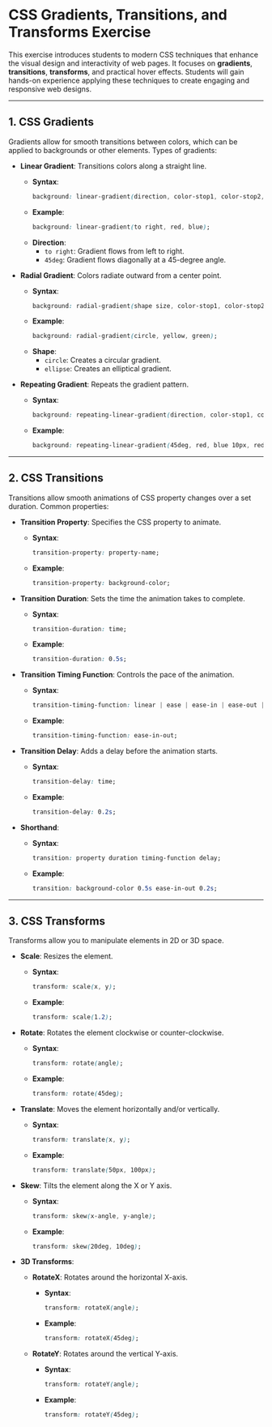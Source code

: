 # CSS Gradients, Transitions, and Transforms Exercise

This exercise introduces students to modern CSS techniques that enhance the visual design and interactivity of web pages. It focuses on **gradients**, **transitions**, **transforms**, and practical hover effects. Students will gain hands-on experience applying these techniques to create engaging and responsive web designs.

---


## 1. CSS Gradients
Gradients allow for smooth transitions between colors, which can be applied to backgrounds or other elements. Types of gradients:
- **Linear Gradient**: Transitions colors along a straight line.
  - **Syntax**: 
    ```css
    background: linear-gradient(direction, color-stop1, color-stop2, ...);
    ```
   - **Example**:
      ```css
      background: linear-gradient(to right, red, blue);
      ```
    - **Direction**:
      - `to right`: Gradient flows from left to right.
      - `45deg`: Gradient flows diagonally at a 45-degree angle.

- **Radial Gradient**: Colors radiate outward from a center point.
  - **Syntax**:
    ```css
    background: radial-gradient(shape size, color-stop1, color-stop2, ...);
    ```
   - **Example**:
      ```css
      background: radial-gradient(circle, yellow, green);
      ```
    - **Shape**:
      - `circle`: Creates a circular gradient.
      - `ellipse`: Creates an elliptical gradient.

- **Repeating Gradient**: Repeats the gradient pattern.
  - **Syntax**:
    ```css
    background: repeating-linear-gradient(direction, color-stop1, color-stop2);
    ```
   - **Example**:
      ```css
      background: repeating-linear-gradient(45deg, red, blue 10px, red 20px);
      ```

---

## 2. CSS Transitions
Transitions allow smooth animations of CSS property changes over a set duration. Common properties:
- **Transition Property**: Specifies the CSS property to animate.
  - **Syntax**:
    ```css
    transition-property: property-name;
    ```
   - **Example**:
      ```css
      transition-property: background-color;
      ```

- **Transition Duration**: Sets the time the animation takes to complete.
  - **Syntax**:
    ```css
    transition-duration: time;
    ```
   - **Example**:
      ```css
      transition-duration: 0.5s;
      ```

- **Transition Timing Function**: Controls the pace of the animation.
  - **Syntax**:
    ```css
    transition-timing-function: linear | ease | ease-in | ease-out | ease-in-out;
    ```
   - **Example**:
      ```css
      transition-timing-function: ease-in-out;
      ```

- **Transition Delay**: Adds a delay before the animation starts.
  - **Syntax**:
    ```css
    transition-delay: time;
    ```
   - **Example**:
      ```css
      transition-delay: 0.2s;
      ```

- **Shorthand**:
  - **Syntax**:
    ```css
    transition: property duration timing-function delay;
    ```
   - **Example**:
      ```css
      transition: background-color 0.5s ease-in-out 0.2s;
      ```

---

## 3. CSS Transforms
Transforms allow you to manipulate elements in 2D or 3D space.

- **Scale**: Resizes the element.
  - **Syntax**:
    ```css
    transform: scale(x, y);
    ```
   - **Example**:
      ```css
      transform: scale(1.2);
      ```

- **Rotate**: Rotates the element clockwise or counter-clockwise.
  - **Syntax**:
    ```css
    transform: rotate(angle);
    ```
   - **Example**:
      ```css
      transform: rotate(45deg);
      ```

- **Translate**: Moves the element horizontally and/or vertically.
  - **Syntax**:
    ```css
    transform: translate(x, y);
    ```
   - **Example**:
      ```css
      transform: translate(50px, 100px);
      ```

- **Skew**: Tilts the element along the X or Y axis.
  - **Syntax**:
    ```css
    transform: skew(x-angle, y-angle);
    ```
   - **Example**:
      ```css
      transform: skew(20deg, 10deg);
      ```

- **3D Transforms**:
  - **RotateX**: Rotates around the horizontal X-axis.
    - **Syntax**:
      ```css
      transform: rotateX(angle);
      ```
    - **Example**:
      ```css
      transform: rotateX(45deg);
      ```

  - **RotateY**: Rotates around the vertical Y-axis.
    - **Syntax**:
      ```css
      transform: rotateY(angle);
      ```
    - **Example**:
      ```css
      transform: rotateY(45deg);
      ```


